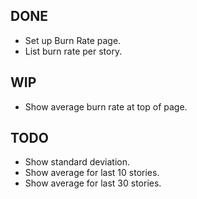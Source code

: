 DONE
----
* Set up Burn Rate page.
* List burn rate per story.

WIP
---
* Show average burn rate at top of page.

TODO
----
* Show standard deviation.
* Show average for last 10 stories.
* Show average for last 30 stories.
